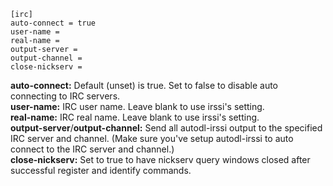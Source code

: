 ```
[irc]
auto-connect = true
user-name =
real-name =
output-server =
output-channel =
close-nickserv =
```

**auto-connect:** Default (unset) is true. Set to false to disable auto connecting to IRC servers.  
**user-name:** IRC user name. Leave blank to use irssi's setting.  
**real-name:** IRC real name. Leave blank to use irssi's setting.  
**output-server**/**output-channel:** Send all autodl-irssi output to the specified IRC server and channel. (Make sure you've setup autodl-irssi to auto connect to the IRC server and channel.)  
**close-nickserv:** Set to true to have nickserv query windows closed after successful register and identify commands.